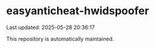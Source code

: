 # easyanticheat-hwidspoofer

Last updated: 2025-05-28 20:36:17

This repository is automatically maintained.
